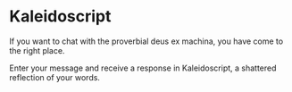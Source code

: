 # Kaleidoscript
If you want to chat with the proverbial deus ex machina, you have come to the right place. 

Enter your message and receive a response in Kaleidoscript, a shattered reflection of your words.
